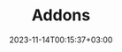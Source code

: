 ---
weight: 600
title: "Addons"
description: "User guide and reference api on known addons."
icon: "extension"
date: "2023-11-14T00:15:37+03:00"
lastmod: "2023-11-14T00:15:37+03:00"
draft: false
---